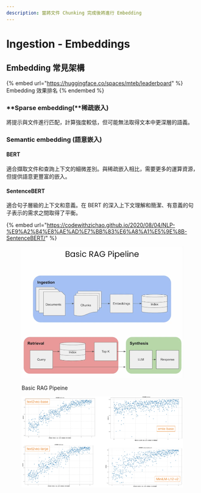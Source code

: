 ```yaml
---
description: 當將文件 Chunking 完成後將進行 Embedding
---
```


# Ingestion - Embeddings

## Embedding 常見架構

{% embed url="https://huggingface.co/spaces/mteb/leaderboard" %}
Embedding 效果排名
{% endembed %}

### **Sparse embedding(**稀疏嵌入)

將提示與文件進行匹配，計算強度較低，但可能無法取得文本中更深層的語義。



### **Semantic embedding (**語意嵌入**)**

#### **BERT**

適合擷取文件和查詢上下文的細微差別。與稀疏嵌入相比，需要更多的運算資源，但提供語意更豐富的嵌入。

#### **SentenceBERT**

適合句子層級的上下文和意義。在 BERT 的深入上下文理解和簡潔、有意義的句子表示的需求之間取得了平衡。

{% embed url="https://codewithzichao.github.io/2020/08/04/NLP-%E9%A2%84%E8%AE%AD%E7%BB%83%E6%A8%A1%E5%9E%8B-SentenceBERT/" %}



<figure><img src="../.gitbook/assets/image (1) (1).png" alt=""><figcaption><p>Basic RAG Pipeine</p></figcaption></figure>

<figure><img src="../.gitbook/assets/image (9).png" alt=""><figcaption></figcaption></figure>
